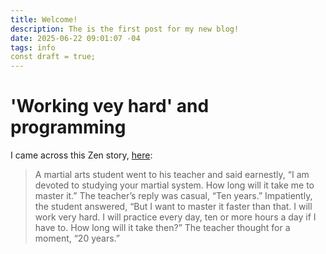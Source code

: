 ```yaml
---
title: Welcome! 
description: The is the first post for my new blog!
date: 2025-06-22 09:01:07 -04
tags: info
const draft = true;
---
```


# 'Working vey hard' and programming

I came across this Zen story, [here](https://sofoarchon.com/10-short-zen-stories/):

> A martial arts student went to his teacher and said earnestly, “I am devoted to studying your martial system.
> How long will it take me to master it.” The teacher’s reply was casual, “Ten years.” Impatiently, the student answered,
> “But I want to master it faster than that. I will work very hard. I will practice every day, ten or more hours a day if I have to. How long will it take then?”
> The teacher thought for a moment, “20 years.”
>
> 
